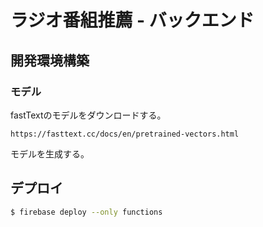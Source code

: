 # ラジオ番組推薦 - バックエンド

## 開発環境構築
### モデル
fastTextのモデルをダウンロードする。
```
https://fasttext.cc/docs/en/pretrained-vectors.html
```

モデルを生成する。


## デプロイ
```bash
$ firebase deploy --only functions
```